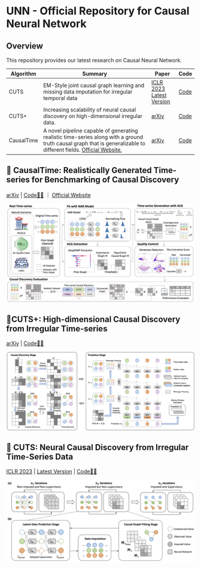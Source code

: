 # UNN - Official Repository for Causal Neural Network

## Overview
This repository provides our latest research on Causal Neural Network. 

| Algorithm | Summary         | Paper | Code |
|--------|---------------------------------------------------------------------------|----| ----|
| CUTS  | EM-Style joint causal graph learning and missing data imputation for irregular temporal data |  [ICLR 2023](https://openreview.net/forum?id=UG8bQcD3Emv) <br> [Latest Version](CUTS/CUTS_ver0324_camera5.pdf) |[Code](CUTS/) 
| CUTS+  | Increasing scalability of neural causal discovery on high-dimensional irregular data. | [arXiv](https://arxiv.org/abs/2305.05890) |[Code](CUTS_Plus/) 
| CausalTime  | A novel pipeline capable of generating realistic time-series along with a ground truth causal graph that is generalizable to different fields. [Official Website.](https://www.causaltime.cc/) | [arXiv](https://arxiv.org/abs/2310.01753) | [Code](CausalTime/)


## 🍺 CausalTime: Realistically Generated Time-series for Benchmarking of Causal Discovery

[arXiv](https://arxiv.org/abs/2310.01753) | [Code🧑‍💻](CausalTime/) ｜ [Official Website](https://www.causaltime.cc/)

<center><img src="CausalTime/figures/arch.png" width="800px"></center>

## 🎄CUTS+: High-dimensional Causal Discovery from Irregular Time-series
[arXiv](https://arxiv.org/abs/2305.05890) | [Code🧑‍💻](CUTS_Plus/) 

<center><img src="CUTS_Plus/figures/arch.png" width="800px"></center>


## 🚩 CUTS: Neural Causal Discovery from Irregular Time-Series Data

[ICLR 2023](https://openreview.net/forum?id=UG8bQcD3Emv) | [Latest Version](../CUTS/CUTS_ver0324_camera5.pdf) | [Code🧑‍💻](CUTS/) 

<center><img src="CUTS/figures/method_mix.jpg" width="800px"></center>

